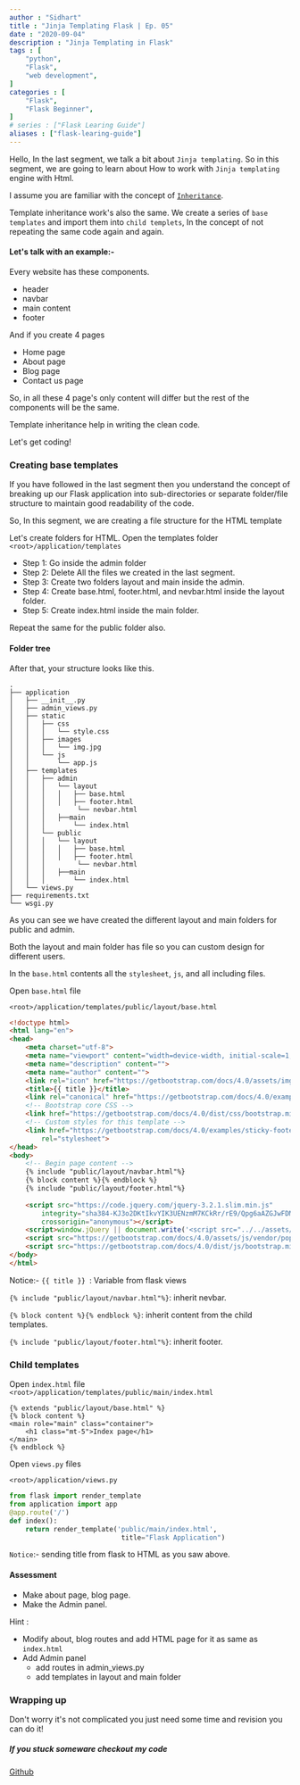 ```yaml
---
author : "Sidhart"
title : "Jinja Templating Flask | Ep. 05"
date : "2020-09-04"
description : "Jinja Templating in Flask"
tags : [
    "python",
    "Flask",
    "web development",
]
categories : [
    "Flask",
    "Flask Beginner",
]
# series : ["Flask Learing Guide"]
aliases : ["flask-learing-guide"]
---
```


Hello,
In the last segment, we talk a bit about ```Jinja templating```. So in this segment, we are going to learn about How to work with ```Jinja templating``` engine with Html.
<!--more-->

I assume you are familiar with the concept of [```Inheritance```](https://en.wikipedia.org/wiki/Inheritance_(object-oriented_programming)). 

Template inheritance work's also the same. We create a series of ```base templates``` and import them into ```child templets```, In the concept of not repeating the same code again and again.

#### Let's talk with an example:-
Every website has these components.
- header
- navbar
- main content
- footer

And if you create 4 pages
- Home page
- About page
- Blog page
- Contact us page

So, in all these 4 page's only content will differ but the rest of the components will be the same.

Template inheritance help in writing the clean code.

Let's get coding!

### Creating base templates

If you have followed in the last segment then you understand the concept of breaking up our Flask application into sub-directories or separate folder/file structure to maintain good readability of the code.

So, In this segment, we are creating a file structure for the HTML template

Let's create folders for HTML.
Open the templates folder
```<root>/application/templates```
- Step 1: Go inside the admin folder
- Step 2: Delete All the files we created in the last segment.
- Step 3: Create two folders layout and main inside the admin.
- Step 4: Create base.html, footer.html, and nevbar.html inside the layout folder.
- Step 5: Create index.html inside the main folder. 

Repeat the same for the public folder also.


#### Folder tree

After that, your structure looks like this.
```
.
├── application
│   ├── __init__.py
│   ├── admin_views.py
│   ├── static
│   │   ├── css
│   │   │   └── style.css
│   │   ├── images
│   │   │   └── img.jpg
│   │   └── js
│   │       └── app.js
│   ├── templates
│   │   ├── admin
│   │   │   └── layout
│   │   │   │   ├── base.html
│   │   │   │   ├── footer.html
│   │   │        └── nevbar.html
│   │   │   ├──main
│   │   │       └── index.html
│   │   └── public
│   │   │   └── layout
│   │   │   │   ├── base.html
│   │   │   │   ├── footer.html
│   │   │        └── nevbar.html
│   │   │   ├──main
│   │   │       └── index.html
│   └── views.py
├── requirements.txt
└── wsgi.py
```
As you can see we have created the different layout and main folders for public and admin.

Both the layout and main folder has file so you can custom design for different users.

In the ```base.html``` contents all the ```stylesheet```, ```js```, and all including files.

Open ```base.html``` file

```<root>/application/templates/public/layout/base.html```
```html
<!doctype html>
<html lang="en">
<head>
    <meta charset="utf-8">
    <meta name="viewport" content="width=device-width, initial-scale=1, shrink-to-fit=no">
    <meta name="description" content="">
    <meta name="author" content="">
    <link rel="icon" href="https://getbootstrap.com/docs/4.0/assets/img/favicons/favicon.ico">
    <title>{{ title }}</title>
    <link rel="canonical" href="https://getbootstrap.com/docs/4.0/examples/sticky-footer-navbar/">
    <!-- Bootstrap core CSS -->
    <link href="https://getbootstrap.com/docs/4.0/dist/css/bootstrap.min.css" rel="stylesheet">
    <!-- Custom styles for this template -->
    <link href="https://getbootstrap.com/docs/4.0/examples/sticky-footer-navbar/sticky-footer-navbar.css"
        rel="stylesheet">
</head>
<body>
    <!-- Begin page content -->
    {% include "public/layout/navbar.html"%}
    {% block content %}{% endblock %}
    {% include "public/layout/footer.html"%}
    
    <script src="https://code.jquery.com/jquery-3.2.1.slim.min.js"
        integrity="sha384-KJ3o2DKtIkvYIK3UENzmM7KCkRr/rE9/Qpg6aAZGJwFDMVNA/GpGFF93hXpG5KkN"
        crossorigin="anonymous"></script>
    <script>window.jQuery || document.write('<script src="../../assets/js/vendor/jquery-slim.min.js"><\/script>')</script>
    <script src="https://getbootstrap.com/docs/4.0/assets/js/vendor/popper.min.js"></script>
    <script src="https://getbootstrap.com/docs/4.0/dist/js/bootstrap.min.js"></script>
</body>
</html>
```
Notice:- 
``{{ title }} ``: Variable from flask views

``` {% include "public/layout/navbar.html"%} ```: inherit nevbar.

```{% block content %}{% endblock %}```: inherit content from the child templates.

```{% include "public/layout/footer.html"%}```: inherit footer.


### Child templates

Open ```index.html``` file
```<root>/application/templates/public/main/index.html```
```
{% extends "public/layout/base.html" %}
{% block content %}
<main role="main" class="container">
    <h1 class="mt-5">Index page</h1>
</main>
{% endblock %}
```
Open ```views.py``` files

```<root>/application/views.py```
```python
from flask import render_template
from application import app
@app.route('/')
def index():
    return render_template('public/main/index.html',
                            title="Flask Application")
```
```Notice```:-  sending title from flask to HTML as you saw above.

#### Assessment

- Make about page, blog page.
- Make the Admin panel.

Hint :
- Modify about, blog routes and add HTML page for it as same as ```index.html```
- Add Admin panel
  - add routes in admin_views.py
  - add templates in layout and main folder

### Wrapping up

Don't worry it's not complicated you just need some time and revision you can do it!

##### If you stuck someware checkout my code

[Github](https://github.com/Apex1000/flask-blog)